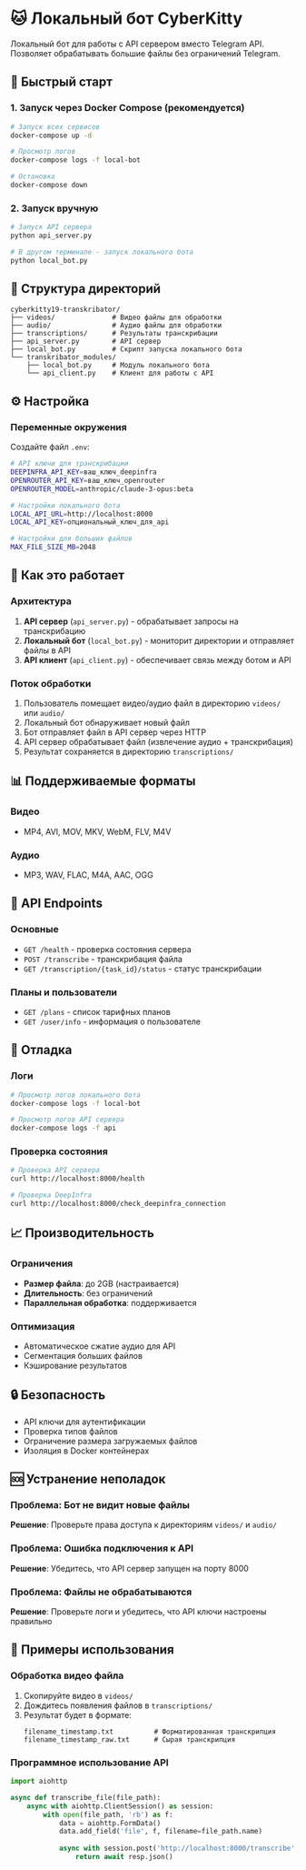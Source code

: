 # 🐱 Локальный бот CyberKitty

Локальный бот для работы с API сервером вместо Telegram API. Позволяет обрабатывать большие файлы без ограничений Telegram.

## 🚀 Быстрый старт

### 1. Запуск через Docker Compose (рекомендуется)

```bash
# Запуск всех сервисов
docker-compose up -d

# Просмотр логов
docker-compose logs -f local-bot

# Остановка
docker-compose down
```

### 2. Запуск вручную

```bash
# Запуск API сервера
python api_server.py

# В другом терминале - запуск локального бота
python local_bot.py
```

## 📁 Структура директорий

```
cyberkitty19-transkribator/
├── videos/              # Видео файлы для обработки
├── audio/               # Аудио файлы для обработки  
├── transcriptions/      # Результаты транскрибации
├── api_server.py        # API сервер
├── local_bot.py         # Скрипт запуска локального бота
└── transkribator_modules/
    ├── local_bot.py     # Модуль локального бота
    └── api_client.py    # Клиент для работы с API
```

## ⚙️ Настройка

### Переменные окружения

Создайте файл `.env`:

```bash
# API ключи для транскрибации
DEEPINFRA_API_KEY=ваш_ключ_deepinfra
OPENROUTER_API_KEY=ваш_ключ_openrouter
OPENROUTER_MODEL=anthropic/claude-3-opus:beta

# Настройки локального бота
LOCAL_API_URL=http://localhost:8000
LOCAL_API_KEY=опциональный_ключ_для_api

# Настройки для больших файлов
MAX_FILE_SIZE_MB=2048
```

## 🔄 Как это работает

### Архитектура

1. **API сервер** (`api_server.py`) - обрабатывает запросы на транскрибацию
2. **Локальный бот** (`local_bot.py`) - мониторит директории и отправляет файлы в API
3. **API клиент** (`api_client.py`) - обеспечивает связь между ботом и API

### Поток обработки

1. Пользователь помещает видео/аудио файл в директорию `videos/` или `audio/`
2. Локальный бот обнаруживает новый файл
3. Бот отправляет файл в API сервер через HTTP
4. API сервер обрабатывает файл (извлечение аудио + транскрибация)
5. Результат сохраняется в директорию `transcriptions/`

## 📊 Поддерживаемые форматы

### Видео
- MP4, AVI, MOV, MKV, WebM, FLV, M4V

### Аудио  
- MP3, WAV, FLAC, M4A, AAC, OGG

## 🔧 API Endpoints

### Основные
- `GET /health` - проверка состояния сервера
- `POST /transcribe` - транскрибация файла
- `GET /transcription/{task_id}/status` - статус транскрибации

### Планы и пользователи
- `GET /plans` - список тарифных планов
- `GET /user/info` - информация о пользователе

## 🐛 Отладка

### Логи

```bash
# Просмотр логов локального бота
docker-compose logs -f local-bot

# Просмотр логов API сервера  
docker-compose logs -f api
```

### Проверка состояния

```bash
# Проверка API сервера
curl http://localhost:8000/health

# Проверка DeepInfra
curl http://localhost:8000/check_deepinfra_connection
```

## 📈 Производительность

### Ограничения

- **Размер файла**: до 2GB (настраивается)
- **Длительность**: без ограничений
- **Параллельная обработка**: поддерживается

### Оптимизация

- Автоматическое сжатие аудио для API
- Сегментация больших файлов
- Кэширование результатов

## 🔒 Безопасность

- API ключи для аутентификации
- Проверка типов файлов
- Ограничение размера загружаемых файлов
- Изоляция в Docker контейнерах

## 🆘 Устранение неполадок

### Проблема: Бот не видит новые файлы
**Решение**: Проверьте права доступа к директориям `videos/` и `audio/`

### Проблема: Ошибка подключения к API
**Решение**: Убедитесь, что API сервер запущен на порту 8000

### Проблема: Файлы не обрабатываются
**Решение**: Проверьте логи и убедитесь, что API ключи настроены правильно

## 📝 Примеры использования

### Обработка видео файла

1. Скопируйте видео в `videos/`
2. Дождитесь появления файлов в `transcriptions/`
3. Результат будет в формате:
   ```
   filename_timestamp.txt          # Форматированная транскрипция
   filename_timestamp_raw.txt      # Сырая транскрипция
   ```

### Программное использование API

```python
import aiohttp

async def transcribe_file(file_path):
    async with aiohttp.ClientSession() as session:
        with open(file_path, 'rb') as f:
            data = aiohttp.FormData()
            data.add_field('file', f, filename=file_path.name)
            
            async with session.post('http://localhost:8000/transcribe', data=data) as resp:
                return await resp.json()
``` 